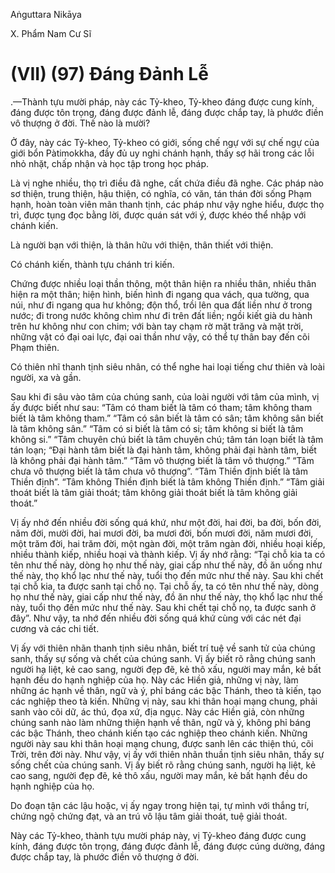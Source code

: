 Aṅguttara Nikāya

X. Phẩm Nam Cư Sĩ

# (VII) (97) Ðáng Ðảnh Lễ

.—Thành tựu mười pháp, này các Tỷ-kheo, Tỷ-kheo đáng được cung kính, đáng được tôn trọng, đáng được đảnh lễ, đáng được chắp tay, là phước điền vô thượng ở đời. Thế nào là mười?

Ở đây, này các Tỷ-kheo, Tỷ-kheo có giới, sống chế ngự với sự chế ngự của giới bổn Pàtimokkha, đầy đủ uy nghi chánh hạnh, thấy sợ hãi trong các lỗi nhỏ nhặt, chấp nhận và học tập trong học pháp.

Là vị nghe nhiều, thọ trì điều đã nghe, cất chứa điều đã nghe. Các pháp nào sơ thiện, trung thiện, hậu thiện, có nghĩa, có văn, tán thán đời sống Phạm hạnh, hoàn toàn viên mãn thanh tịnh, các pháp như vậy nghe hiểu, được thọ trì, được tụng đọc bằng lời, được quán sát với ý, được khéo thể nhập với chánh kiến.

Là người bạn với thiện, là thân hữu với thiện, thân thiết với thiện.

Có chánh kiến, thành tựu chánh tri kiến.

Chứng được nhiều loại thần thông, một thân hiện ra nhiều thân, nhiều thân hiện ra một thân; hiện hình, biến hình đi ngang qua vách, qua tường, qua núi, như đi ngang qua hư không; độn thổ, trồi lên qua đất liền như ở trong nước; đi trong nước không chìm như đi trên đất liền; ngồi kiết già du hành trên hư không như con chim; với bàn tay chạm rờ mặt trăng và mặt trời, những vật có đại oai lực, đại oai thần như vậy, có thể tự thân bay đến cõi Phạm thiên.

Có thiên nhĩ thanh tịnh siêu nhân, có thể nghe hai loại tiếng chư thiên và loài người, xa và gần.

Sau khi đi sâu vào tâm của chúng sanh, của loài người với tâm của mình, vị ấy được biết như sau: “Tâm có tham biết là tâm có tham; tâm không tham biết là tâm không tham.” “Tâm có sân biết là tâm có sân; tâm không sân biết là tâm không sân.” “Tâm có si biết là tâm có si; tâm không si biết là tâm không si.” “Tâm chuyên chú biết là tâm chuyên chú; tâm tán loạn biết là tâm tán loạn; “Ðại hành tâm biết là đại hành tâm, không phải đại hành tâm, biết là không phải đại hành tâm.” “Tâm vô thượng biết là tâm vô thượng.” “Tâm chưa vô thượng biết là tâm chưa vô thượng”. “Tâm Thiền định biết là tâm Thiền định”. “Tâm không Thiền định biết là tâm không Thiền định.” “Tâm giải thoát biết là tâm giải thoát; tâm không giải thoát biết là tâm không giải thoát.”

Vị ấy nhớ đến nhiều đời sống quá khứ, như một đời, hai đời, ba đời, bốn đời, năm đời, mười đời, hai mươi đời, ba mươi đời, bốn mươi đời, năm mươi đời, một trăm đời, hai trăm đời, một ngàn đời, một trăm ngàn đời, nhiều hoại kiếp, nhiều thành kiếp, nhiều hoại và thành kiếp. Vị ấy nhớ rằng: “Tại chỗ kia ta có tên như thế này, dòng họ như thế này, giai cấp như thế này, đồ ăn uống như thế này, thọ khổ lạc như thế này, tuổi thọ đến mức như thế này. Sau khi chết tại chỗ kia, ta được sanh tại chỗ nọ. Tại chỗ ấy, ta có tên như thế này, dòng họ như thế này, giai cấp như thế này, đồ ăn như thế này, thọ khổ lạc như thế này, tuổi thọ đến mức như thế này. Sau khi chết tại chỗ nọ, ta được sanh ở đây”. Như vậy, ta nhớ đến nhiều đời sống quá khứ cùng với các nét đại cương và các chi tiết.

Vị ấy với thiên nhãn thanh tịnh siêu nhân, biết trí tuệ về sanh tử của chúng sanh, thấy sự sống và chết của chúng sanh. Vị ấy biết rõ rằng chúng sanh người hạ liệt, kẻ cao sang, người đẹp đẽ, kẻ thô xấu, người may mắn, kẻ bất hạnh đều do hạnh nghiệp của họ. Này các Hiền giả, những vị này, làm những ác hạnh về thân, ngữ và ý, phỉ báng các bậc Thánh, theo tà kiến, tạo các nghiệp theo tà kiến. Những vị này, sau khi thân hoại mạng chung, phải sanh vào cõi dữ, ác thú, đọa xứ, địa ngục. Này các Hiền giả, còn những chúng sanh nào làm những thiện hạnh về thân, ngữ và ý, không phỉ báng các bậc Thánh, theo chánh kiến tạo các nghiệp theo chánh kiến. Những người này sau khi thân hoại mạng chung, được sanh lên các thiện thú, cõi Trời, trên đời này. Như vậy, vị ấy với thiên nhãn thuần tịnh siêu nhân, thấy sự sống chết của chúng sanh. Vị ấy biết rõ rằng chúng sanh, người hạ liệt, kẻ cao sang, người đẹp đẽ, kẻ thô xấu, người may mắn, kẻ bất hạnh đều do hạnh nghiệp của họ.

Do đoạn tận các lậu hoặc, vị ấy ngay trong hiện tại, tự mình với thắng trí, chứng ngộ chứng đạt, và an trú vô lậu tâm giải thoát, tuệ giải thoát.

Này các Tỷ-kheo, thành tựu mười pháp này, vị Tỷ-kheo đáng được cung kính, đáng được tôn trọng, đáng được đảnh lễ, đáng được cúng dường, đáng được chắp tay, là phước điền vô thượng ở đời.

